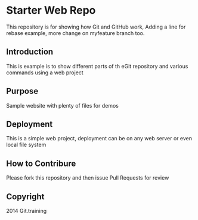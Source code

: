 # Starter Web Repo

This repository is for showing how Git and GitHub work, Adding a line for rebase example, more change on myfeature branch too.
## Introduction
This is example is to show different parts of th eGit repository and various commands using a web project
## Purpose

Sample website with plenty of files for demos

## Deployment
This is a simple web project, deployment can be on any web server or even local file system
## How to Contribure
Please fork this repository and then issue Pull Requests for review
## Copyright

2014 Git.training